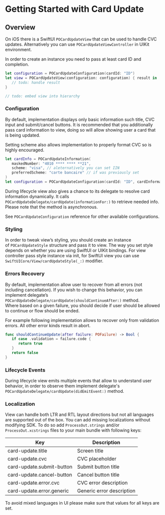 # Getting Started with Card Update

## Overview

On iOS there is a SwiftUI ``POCardUpdateView`` that can be used to handle CVC updates. Alternatively you can
use ``POCardUpdateViewController`` in UIKit environment.

In order to create an instance you need to pass at least card ID and completion.

```swift
let configuration = POCardUpdateConfiguration(cardId: "ID")
let view = POCardUpdateView(configuration: configuration) { result in
   // todo: handle result
}

// todo: embed view into hierarchy
```

### Configuration

By default, implementation displays only basic information such title, CVC input and submit/cancel buttons. It
is recommended that you additionally pass card information to view, doing so will allow showing user a card that
is being updated.

Setting scheme also allows implementation to properly format CVC so is highly encouraged.

```swift
let cardInfo = POCardUpdateInformation(
   maskedNumber: "4010 **** **** **21",
   scheme: "visa", // aleternatively you can set IIN
   preferredScheme: "carte bancaire" // if was previously set
)
let configuration = POCardUpdateConfiguration(cardId: "ID", cardInformation: cardInfo)
```

During lifecycle view also gives a chance to its delegate to resolve card information dynamically. It calls
``POCardUpdateDelegate/cardUpdate(informationFor:)`` to retrieve needed info. Please note that the method
is asynchronous.

See ``POCardUpdateConfiguration`` reference for other available configurations.

### Styling

In order to tweak view’s styling, you should create an instance of ``POCardUpdateStyle`` structure and pass it
to view. The way you set style depends on whether you are using SwiftUI or UIKit bindings. For view controller
pass style instance via init, for SwiftUI view you can use ``SwiftUICore/View/cardUpdateStyle(_:)`` modifier.

### Errors Recovery

By default, implementation allow user to recover from all errors (not including cancellation). If you wish to
change this behavior, you can implement delegate’s ``POCardUpdateDelegate/cardUpdate(shouldContinueAfter:)``
method. Where based on a given failure, you should decide if user should be allowed to continue or flow should
be ended.

For example following implementation allows to recover only from validation errors. All other error kinds result in
abort.

```swift
func shouldContinueUpdate(after failure: POFailure) -> Bool {
   if case .validation = failure.code {
      return true
   }
   return false
}
```

### Lifecycle Events

During lifecycle view emits multiple events that allow to understand user behavior, in order to observe them
implement delegate's ``POCardUpdateDelegate/cardUpdate(didEmitEvent:)`` method.

### Localization

View can handle both LTR and RTL layout directions but not all languages are supported out of the box. You can add
missing localizations without modifying SDK. To do so add `ProcessOut.strings` and/or `ProcessOut.xcstrings` files
to your main bundle with following keys:

| Key                       | Description               |
|---------------------------|---------------------------|
| card-update.title         | Screen title              |
| card-update.cvc           | CVC placeholder           |
| card-update.submit-button | Submit button title       |
| card-update.cancel-button | Cancel button title       |
| card-update.error.cvc     | CVC error description     |
| card-update.error.generic | Generic error description |

To avoid mixed languages in UI please make sure that values for all keys are set.

